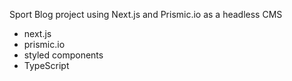 Sport Blog project using Next.js and Prismic.io as a headless CMS
- next.js
- prismic.io
- styled components
- TypeScript